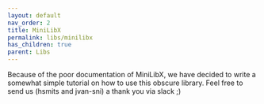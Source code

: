 ```yaml
---
layout: default
nav_order: 2
title: MiniLibX
permalink: libs/minilibx
has_children: true
parent: Libs
---
```


Because of the poor documentation of MiniLibX, we have decided to write a
somewhat simple tutorial on how to use this obscure library. Feel free to send
us (hsmits and jvan-sni) a thank you via slack ;)
